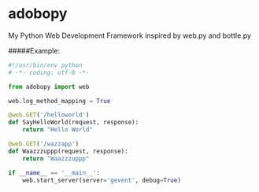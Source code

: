 # adobopy

My Python Web Development Framework inspired by web.py and bottle.py

#####Example:
```python
#!/usr/bin/env python
# -*- coding: utf-8 -*-

from adobopy import web

web.log_method_mapping = True

@web.GET('/helloworld')
def SayHelloWorld(request, response):
    return "Hello World"

@web.GET('/wazzapp')
def Waazzzuppp(request, response):
    return "Waazzzuppp"

if __name__ == '__main__':
    web.start_server(server='gevent', debug=True)
    
```

